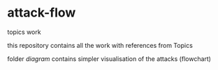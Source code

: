 # attack-flow
topics work

this repository contains all the work with references from Topics

folder *diagram* contains simpler visualisation of the attacks (flowchart)
